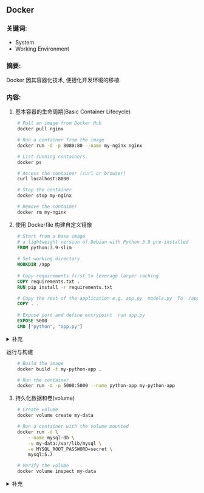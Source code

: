 ##  Docker

### 关键词: 
- System
- Working Environment

### 摘要: 
Docker 因其容器化技术, 便捷化开发环境的移植.

### 内容:

1. 基本容器的生命周期(Basic Container Lifecycle)

```bash
    # Pull an image from Docker Hub
    docker pull nginx

    # Run a container from the image
    docker run -d -p 8080:80 --name my-nginx nginx

    # List running containers
    docker ps

    # Access the container (curl or browser)
    curl localhost:8080

    # Stop the container
    docker stop my-nginx

    # Remove the container
    docker rm my-nginx
```

2. 使用 Dockerfile 构建自定义镜像

```dockerfile
    # Start from a base image
    # a lightweight version of Debian with Python 3.9 pre-installed
    FROM python:3.9-slim 
    
    # Set working directory
    WORKDIR /app
    
    # Copy requirements first to leverage laryer caching
    COPY requirements.txt .
    RUN pip install -r requirements.txt

    # Copy the rest of the application e.g. app.py  models.py  To  /app
    COPY . .
    
    # Expose port and define entrypoint  run app.py
    EXPOSE 5000
    CMD ["python", "app.py"] 
```

<details>
    <summary>补充</summary>
        <ul>
	      <li><strong>RUN pip install -r requirements.txt</strong>：先将requirements.txt 文件从本地机器复制到容器中(/app)中, 然后安装.txt中的所有 Python包.</li>
          <li><strong>Why</strong>: 为什么先复制 -> 缓存对比, 如果requiements.txt没有变化, Docker 不会重新安装依赖项</li>
        </ul>
</details>

运行与构建

```bash
    # Build the image
    docker build -t my-python-app .

    # Run the container
    docker run -d -p 5000:5000 --name python-app my-python-app
```

3. 持久化数据和卷(volume)

```bash
    # Create volume
    docker volume create my-data

    # Run a container with the volume mounted
    docker run -d \
        --name mysql-db \
        -v my-data:/var/lib/mysql \
        -e MYSQL_ROOT_PASSWORD=secret \
        mysql:5.7

    # Verify the volume
    docker volume inspect my-data
```


<details>
    <summary>补充</summary>
        <ul>
	      <li><strong>.</strong>： .</li>
        </ul>
</details>
